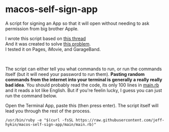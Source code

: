 # macos-self-sign-app
A script for signing an App so that it will open without needing to ask permission from big brother Apple.

I wrote this script based on [this thread](https://apple.stackexchange.com/questions/64408/can-you-disable-a-code-signature-check)
<br>
And it was created to solve [this problem](https://www.reddit.com/r/hackintosh/comments/ju5cik/every_appstore_app_crashes_instantly/).
<br>
I tested it on Pages, iMovie, and GarageBand.

<br>

The script can either tell you what commands to run, or run the commands itself (but it will need your password to run them).
**Pasting random commands from the internet into your terminal is generally a really really bad idea**. You should probably read the code, its only 100 lines in [main.rb](https://raw.githubusercontent.com/jeff-hykin/macos-self-sign-app/main/main.rb) and it reads a lot like English. But if you're feelin lucky, I guess you can just run the command below.

Open the Terminal App, paste this (then press enter). The script itself will lead you through the rest of the process.
```
/usr/bin/ruby -e "$(curl -fsSL https://raw.githubusercontent.com/jeff-hykin/macos-self-sign-app/main/main.rb)"
```